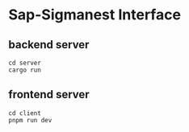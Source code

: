 # Sap-Sigmanest Interface

## backend server
```
cd server
cargo run
```

## frontend server
```
cd client
pnpm run dev
```
